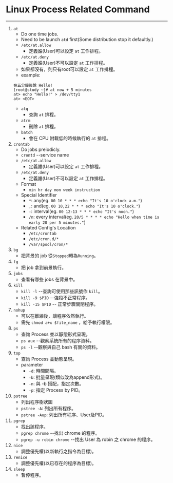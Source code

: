 # Linux Process Related Command
---

1. `at`
    - Do one time jobs.
    - Need to be launch `atd` first(Some distribution stop it defaultly.)
    - `/etc/at.allow`
        + 定義誰(User)可以設定 `at` 工作排程。
    - `/etc/at.deny`
        + 定義誰(User)不可以設定 `at` 工作排程。
    - 如果都沒有，則只有root可以設定 `at` 工作排程。
    - example:
    ```
    在五分鐘後說 Hello!
    [root@study ~]# at now + 5 minutes
    at> echo "Hello!" > /dev/tty1
    at> <EOT>
    ```
    - `atq`
        + 查詢 `at` 排程。
    - `atrm`
        + 刪除 `at` 排程。
    - `batch`
        + 會在 CPU 附載低的時候執行的 `at` 排程。
2. `crontab`
    - Do jobs preiodicly.
    - `crontd` --service name
    - `/etc/at.allow`
        + 定義誰(User)可以設定 `at` 工作排程。
    - `/etc/at.deny`
        + 定義誰(User)不可以設定 `at` 工作排程。
    - Format
        + `min hr day mon week instruction`
    - Special Identifier
        + `*`: any(eg. `00 10 * * * echo "It's 10 o'clock a.m."`)
        + `,`: and(eg. `00 10,22 * * * echo "It's 10 o'clock."`)
        + `-`: interval(eg. `00 12-13 * * * echo "It's noon."`)
        + `/n`: every interval(eg. `20/5 * * * * echo "Hello when time is early 20 per 5 minutes."`)
    - Related Config's Location
        + `/etc/crontab`
        + `/etc/cron.d/*`
        + `/var/spool/cron/*`
3. `bg`
    - 把背景的 job 從`Stopped`轉為`Running`。
4. `fg`
    - 把 job 拿到前景執行。
5. `jobs`
    - 查看有哪些 jobs 在背景中。
6. `kill`
    - `kill -l` --查詢可使用那些訊號作 `kill`。
    - `kill -9 $PID` --強殺不正常程序。
    - `kill -15 $PID` -- 正常步驟關閉程序。
7. `nohup`
    - 可以在離線後，讓程序依然執行。
    - 需先 `chmod a+x $file_name` ，給予執行權限。
8. `ps`
    - 查詢 Process 並以靜態形式呈現。
    - `ps aux`  --觀察系統所有的程序資料。
    - `ps -l` --觀察與自己 bash 有關的資料。
9. `top`
    - 查詢 Process 並動態呈現。
    - parameter
        + `-d`: 時間間隔。
        + `-b`: 批量呈現(類似改為append形式)。
        + `-n`: 與 -b 搭配，指定次數。
        + `-p`: 指定 Process by PID。
10. `pstree`
    - 列出程序樹狀圖
    - `pstree -A`: 列出所有程序。
    - `pstree -Aup`: 列出所有程序、User及PID。
11. `pgrep`
    - 找出該程序。
    - `pgrep chrome` --找出 chrome 的程序。
    - `pgrep -u robin chrome` --找出 User 為 robin 之 chrome 的程序。
12. `nice`
    - 調整優先權(以新執行之指令為目標)。
13. `renice`
    - 調整優先權(以已存在的程序為目標)。
14. `sleep`
    - 暫停程序。